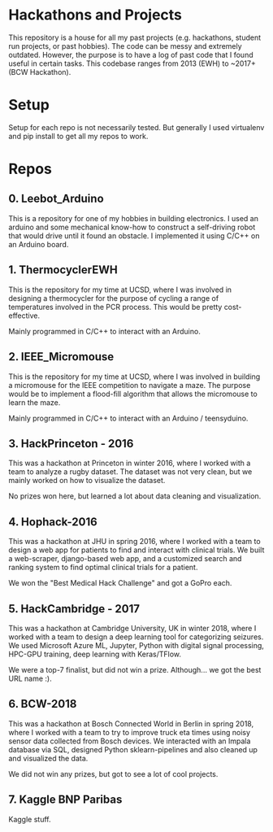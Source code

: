 # Hackathons and Projects

This repository is a house for all my past projects (e.g. hackathons, student run projects, or past hobbies). The code can be messy and extremely outdated. However, the purpose is to have a log of past code that I found useful in certain tasks. This codebase ranges from 2013 (EWH) to ~2017+ (BCW Hackathon).

# Setup

Setup for each repo is not necessarily tested. But generally I used virtualenv and pip install to get all my repos to work.

# Repos
## 0. Leebot_Arduino
This is a repository for one of my hobbies in building electronics. I used an arduino and some mechanical know-how to construct a self-driving robot that would drive until it found an obstacle. I implemented it using C/C++ on an Arduino board.

## 1. ThermocyclerEWH
This is the repository for my time at UCSD, where I was involved in designing a thermocycler for the purpose of cycling a range of temperatures involved in the PCR process. This would be pretty cost-effective.

Mainly programmed in C/C++ to interact with an Arduino.

## 2. IEEE_Micromouse
This is the repository for my time at UCSD, where I was involved in building a micromouse for the IEEE competition to navigate a maze. The purpose would be to implement a flood-fill algorithm that allows the micromouse to learn the maze.

Mainly programmed in C/C++ to interact with an Arduino / teensyduino.

## 3. HackPrinceton - 2016
This was a hackathon at Princeton in winter 2016, where I worked with a team to analyze a rugby dataset. The dataset was not very clean, but we mainly worked on how to visualize the dataset. 

No prizes won here, but learned a lot about data cleaning and visualization.

## 4. Hophack-2016
This was a hackathon at JHU in spring 2016, where I worked with a team to design a web app for patients to find and interact with clinical trials. We built a web-scraper, django-based web app, and a customized search and ranking system to find optimal clinical trials for a patient.

We won the "Best Medical Hack Challenge" and got a GoPro each.

## 5. HackCambridge - 2017
This was a hackathon at Cambridge University, UK in winter 2018, where I worked with a team to design a deep learning tool for categorizing seizures. We used Microsoft Azure ML, Jupyter, Python with digital signal processing, HPC-GPU training, deep learning with Keras/TFlow.

We were a top-7 finalist, but did not win a prize. Although... we got the best URL name :).

## 6. BCW-2018
This was a hackathon at Bosch Connected World in Berlin in spring 2018, where I worked with a team to try to improve truck eta times using noisy sensor data collected from Bosch devices. We interacted with an Impala database via SQL, designed Python sklearn-pipelines and also cleaned up and visualized the data.

We did not win any prizes, but got to see a lot of cool projects.

## 7. Kaggle BNP Paribas
Kaggle stuff.


